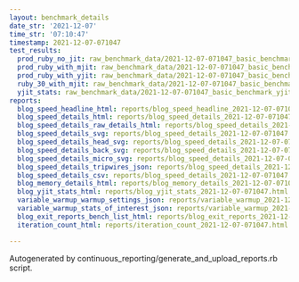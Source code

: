 ```yaml
---
layout: benchmark_details
date_str: '2021-12-07'
time_str: '07:10:47'
timestamp: 2021-12-07-071047
test_results:
  prod_ruby_no_jit: raw_benchmark_data/2021-12-07-071047_basic_benchmark_prod_ruby_no_jit.json
  prod_ruby_with_mjit: raw_benchmark_data/2021-12-07-071047_basic_benchmark_prod_ruby_with_mjit.json
  prod_ruby_with_yjit: raw_benchmark_data/2021-12-07-071047_basic_benchmark_prod_ruby_with_yjit.json
  ruby_30_with_mjit: raw_benchmark_data/2021-12-07-071047_basic_benchmark_ruby_30_with_mjit.json
  yjit_stats: raw_benchmark_data/2021-12-07-071047_basic_benchmark_yjit_stats.json
reports:
  blog_speed_headline_html: reports/blog_speed_headline_2021-12-07-071047.html
  blog_speed_details_html: reports/blog_speed_details_2021-12-07-071047.html
  blog_speed_details_raw_details_html: reports/blog_speed_details_2021-12-07-071047.raw_details.html
  blog_speed_details_svg: reports/blog_speed_details_2021-12-07-071047.svg
  blog_speed_details_head_svg: reports/blog_speed_details_2021-12-07-071047.head.svg
  blog_speed_details_back_svg: reports/blog_speed_details_2021-12-07-071047.back.svg
  blog_speed_details_micro_svg: reports/blog_speed_details_2021-12-07-071047.micro.svg
  blog_speed_details_tripwires_json: reports/blog_speed_details_2021-12-07-071047.tripwires.json
  blog_speed_details_csv: reports/blog_speed_details_2021-12-07-071047.csv
  blog_memory_details_html: reports/blog_memory_details_2021-12-07-071047.html
  blog_yjit_stats_html: reports/blog_yjit_stats_2021-12-07-071047.html
  variable_warmup_warmup_settings_json: reports/variable_warmup_2021-12-07-071047.warmup_settings.json
  variable_warmup_stats_of_interest_json: reports/variable_warmup_2021-12-07-071047.stats_of_interest.json
  blog_exit_reports_bench_list_html: reports/blog_exit_reports_2021-12-07-071047.bench_list.html
  iteration_count_html: reports/iteration_count_2021-12-07-071047.html

---
```

Autogenerated by continuous_reporting/generate_and_upload_reports.rb script.
